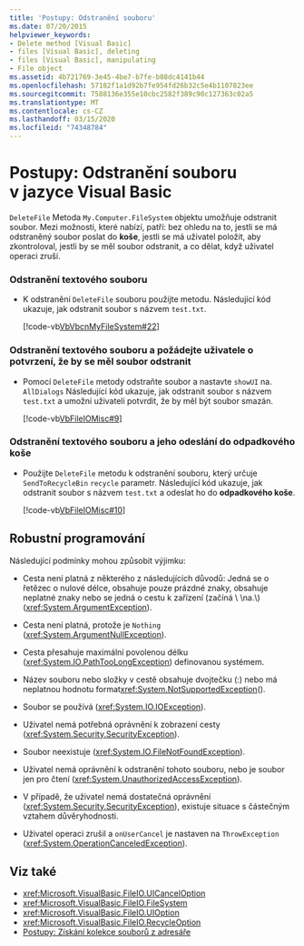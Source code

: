 ```yaml
---
title: 'Postupy: Odstranění souboru'
ms.date: 07/20/2015
helpviewer_keywords:
- Delete method [Visual Basic]
- files [Visual Basic], deleting
- files [Visual Basic], manipulating
- File object
ms.assetid: 4b721769-3e45-4be7-b7fe-b08dc4141b44
ms.openlocfilehash: 57182f1a1d92b7fe954fd26b32c5e4b1107823ee
ms.sourcegitcommit: 7588136e355e10cbc2582f389c90c127363c02a5
ms.translationtype: MT
ms.contentlocale: cs-CZ
ms.lasthandoff: 03/15/2020
ms.locfileid: "74348784"
---
```

# <a name="how-to-delete-a-file-in-visual-basic"></a>Postupy: Odstranění souboru v jazyce Visual Basic

`DeleteFile` Metoda `My.Computer.FileSystem` objektu umožňuje odstranit soubor. Mezi možnosti, které nabízí, patří: bez ohledu na to, jestli se má odstraněný soubor poslat do **koše**, jestli se má uživatel položit, aby zkontroloval, jestli by se měl soubor odstranit, a co dělat, když uživatel operaci zruší.  
  
### <a name="to-delete-a-text-file"></a>Odstranění textového souboru  
  
- K odstranění `DeleteFile` souboru použijte metodu. Následující kód ukazuje, jak odstranit soubor s názvem `test.txt`.  
  
     [!code-vb[VbVbcnMyFileSystem#22](~/samples/snippets/visualbasic/VS_Snippets_VBCSharp/VbVbcnMyFileSystem/VB/Class1.vb#22)]  
  
### <a name="to-delete-a-text-file-and-ask-the-user-to-confirm-that-the-file-should-be-deleted"></a>Odstranění textového souboru a požádejte uživatele o potvrzení, že by se měl soubor odstranit  
  
- Pomocí `DeleteFile` metody odstraňte soubor a nastavte `showUI` na. `AllDialogs` Následující kód ukazuje, jak odstranit soubor s názvem `test.txt` a umožní uživateli potvrdit, že by měl být soubor smazán.  
  
     [!code-vb[VbFileIOMisc#9](~/samples/snippets/visualbasic/VS_Snippets_VBCSharp/VbFileIOMisc/VB/Class1.vb#9)]  
  
### <a name="to-delete-a-text-file-and-send-it-to-the-recycle-bin"></a>Odstranění textového souboru a jeho odeslání do odpadkového koše  
  
- Použijte `DeleteFile` metodu k odstranění souboru, který určuje `SendToRecycleBin` `recycle` parametr. Následující kód ukazuje, jak odstranit soubor s názvem `test.txt` a odeslat ho do **odpadkového koše**.  
  
     [!code-vb[VbFileIOMisc#10](~/samples/snippets/visualbasic/VS_Snippets_VBCSharp/VbFileIOMisc/VB/Class1.vb#10)]  
  
## <a name="robust-programming"></a>Robustní programování  

 Následující podmínky mohou způsobit výjimku:  
  
- Cesta není platná z některého z následujících důvodů: Jedná se o řetězec o nulové délce, obsahuje pouze prázdné znaky, obsahuje neplatné znaky nebo se jedná o cestu k zařízení (začíná \\ \\na.\\) (<xref:System.ArgumentException>).  
  
- Cesta není platná, protože je `Nothing` (<xref:System.ArgumentNullException>).  
  
- Cesta přesahuje maximální povolenou délku (<xref:System.IO.PathTooLongException>) definovanou systémem.  
  
- Název souboru nebo složky v cestě obsahuje dvojtečku (:) nebo má neplatnou hodnotu format<xref:System.NotSupportedException>().  
  
- Soubor se používá (<xref:System.IO.IOException>).  
  
- Uživatel nemá potřebná oprávnění k zobrazení cesty (<xref:System.Security.SecurityException>).  
  
- Soubor neexistuje (<xref:System.IO.FileNotFoundException>).  
  
- Uživatel nemá oprávnění k odstranění tohoto souboru, nebo je soubor jen pro čtení (<xref:System.UnauthorizedAccessException>).  
  
- V případě, že uživatel nemá dostatečná oprávnění (<xref:System.Security.SecurityException>), existuje situace s částečným vztahem důvěryhodnosti.  
  
- Uživatel operaci zrušil a `onUserCancel` je nastaven na `ThrowException` (<xref:System.OperationCanceledException>).  
  
## <a name="see-also"></a>Viz také

- <xref:Microsoft.VisualBasic.FileIO.UICancelOption>
- <xref:Microsoft.VisualBasic.FileIO.FileSystem>
- <xref:Microsoft.VisualBasic.FileIO.UIOption>
- <xref:Microsoft.VisualBasic.FileIO.RecycleOption>
- [Postupy: Získání kolekce souborů z adresáře](../../../../visual-basic/developing-apps/programming/drives-directories-files/how-to-get-the-collection-of-files-in-a-directory.md)
